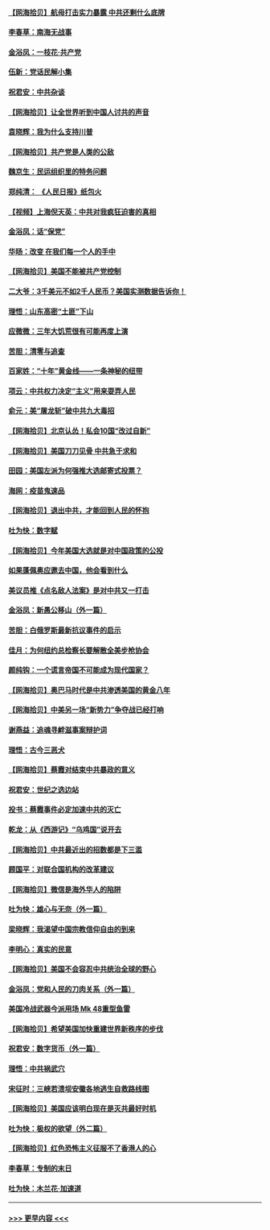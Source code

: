 #### [【网海拾贝】航母打击实力暴露 中共还剩什么底牌](../pages/nsc993/n12371825.md?t=09020051) 
#### [李春草：南海无战事](../pages/nsc993/n12371159.md?t=09020051) 
#### [金浴凤：一枝花·共产党](../pages/nsc993/n12368757.md?t=09020051) 
#### [伍新：党话民解小集](../pages/nsc993/n12366907.md?t=09020051) 
#### [祝君安：中共杂谈](../pages/nsc993/n12366076.md?t=09020051) 
#### [【网海拾贝】让全世界听到中国人讨共的声音](../pages/nsc993/n12365569.md?t=09020051) 
#### [袁晓辉：我为什么支持川普](../pages/nsc993/n12362670.md?t=09020051) 
#### [【网海拾贝】共产党是人类的公敌](../pages/nsc993/n12363182.md?t=09020051) 
#### [魏京生：民运组织里的特务问题](../pages/nsc993/n12363010.md?t=09020051) 
#### [郑纯清： 《人民日报》纸包火](../pages/nsc993/n12362706.md?t=09020051) 
#### [【视频】上海倪天英：中共对我疯狂迫害的真相](../pages/nsc993/n12356341.md?t=09020051) 
#### [金浴凤：话“保党”](../pages/nsc993/n12361867.md?t=09020051) 
#### [华旸：改变 在我们每一个人的手中](../pages/nsc993/n12361774.md?t=09020051) 
#### [【网海拾贝】美国不能被共产党控制](../pages/nsc993/n12360271.md?t=09020051) 
#### [二大爷：3千美元不如2千人民币？美国实测数据告诉你！](../pages/nsc993/n12358563.md?t=09020051) 
#### [理悟：山东高密“土匪”下山](../pages/nsc993/n12358535.md?t=09020051) 
#### [应微微：三年大饥荒很有可能再度上演](../pages/nsc993/n12358523.md?t=09020051) 
#### [苦胆：清零与追查](../pages/nsc993/n12358501.md?t=09020051) 
#### [百家姓：“十年”黄金线——一条神秘的纽带](../pages/nsc993/n12358319.md?t=09020051) 
#### [项云：中共权力决定“主义”用来耍弄人民](../pages/nsc993/n12358172.md?t=09020051) 
#### [俞元：美“屠龙斩”破中共九大毒招](../pages/nsc993/n12357822.md?t=09020051) 
#### [【网海拾贝】北京认怂！私会10国“改过自新”](../pages/nsc993/n12357784.md?t=09020051) 
#### [【网海拾贝】美国刀刀见骨 中共急于求和](../pages/nsc993/n12355511.md?t=09020051) 
#### [田园：美国左派为何强推大选邮寄式投票？](../pages/nsc993/n12352963.md?t=09020051) 
#### [海网：疫苗鬼速品](../pages/nsc993/n12354438.md?t=09020051) 
#### [【网海拾贝】退出中共，才能回到人民的怀抱](../pages/nsc993/n12352634.md?t=09020051) 
#### [吐为快：数字赋](../pages/nsc993/n12352317.md?t=09020051) 
#### [【网海拾贝】今年美国大选就是对中国政策的公投](../pages/nsc993/n12350973.md?t=09020051) 
#### [如果蓬佩奥应邀去中国，他会看到什么](../pages/nsc993/n12350945.md?t=09020051) 
#### [美议员推《点名敌人法案》是对中共又一打击](../pages/nsc993/n12350765.md?t=09020051) 
#### [金浴凤：新愚公移山（外一篇）](../pages/nsc993/n12350253.md?t=09020051) 
#### [苦胆：白俄罗斯最新抗议事件的启示](../pages/nsc993/n12349989.md?t=09020051) 
#### [佳月：为何纽约总检察长要解散全美步枪协会](../pages/nsc993/n12349939.md?t=09020051) 
#### [颜纯钩：一个谎言帝国不可能成为现代国家？](../pages/nsc993/n12349898.md?t=09020051) 
#### [【网海拾贝】奥巴马时代是中共渗透美国的黄金八年](../pages/nsc993/n12349284.md?t=09020051) 
#### [【网海拾贝】中美另一场“新势力”争夺战已经打响](../pages/nsc993/n12346998.md?t=09020051) 
#### [谢燕益：追魂寻衅滋事案辩护词](../pages/nsc993/n12346892.md?t=09020051) 
#### [理悟：古今三恶犬](../pages/nsc993/n12345190.md?t=09020051) 
#### [【网海拾贝】蔡霞对结束中共暴政的意义](../pages/nsc993/n12344263.md?t=09020051) 
#### [祝君安：世纪之选边站](../pages/nsc993/n12342382.md?t=09020051) 
#### [投书：蔡霞事件必定加速中共的灭亡](../pages/nsc993/n12341881.md?t=09020051) 
#### [乾龙：从《西游记》“乌鸡国”说开去](../pages/nsc993/n12341690.md?t=09020051) 
#### [【网海拾贝】中共最近出的招数都是下三滥](../pages/nsc993/n12341593.md?t=09020051) 
#### [顾国平：对联合国机构的改革建议](../pages/nsc993/n12339928.md?t=09020051) 
#### [【网海拾贝】微信是海外华人的陷阱](../pages/nsc993/n12338868.md?t=09020051) 
#### [吐为快：雄心与无奈（外一篇）](../pages/nsc993/n12338132.md?t=09020051) 
#### [梁晓辉：我渴望中国宗教信仰自由的到来](../pages/nsc993/n12336657.md?t=09020051) 
#### [李明心：真实的民意](../pages/nsc993/n12336089.md?t=09020051) 
#### [【网海拾贝】美国不会容忍中共统治全球的野心](../pages/nsc993/n12336063.md?t=09020051) 
#### [金浴凤：党和人民的刀肉关系（外一篇）](../pages/nsc993/n12335834.md?t=09020051) 
#### [美国冷战武器今派用场 Mk 48重型鱼雷](../pages/nsc993/n12335354.md?t=09020051) 
#### [【网海拾贝】希望美国加快重建世界新秩序的步伐](../pages/nsc993/n12334224.md?t=09020051) 
#### [祝君安：数字货币（外一篇）](../pages/nsc993/n12334186.md?t=09020051) 
#### [理悟：中共祸武穴](../pages/nsc993/n12333962.md?t=09020051) 
#### [宋征时：三峡若溃坝安徽各地逃生自救路线图](../pages/nsc993/n12332450.md?t=09020051) 
#### [【网海拾贝】美国应该明白现在是灭共最好时机](../pages/nsc993/n12332313.md?t=09020051) 
#### [吐为快：极权的欲望（外二篇）](../pages/nsc993/n12332089.md?t=09020051) 
#### [【网海拾贝】红色恐怖主义征服不了香港人的心](../pages/nsc993/n12329296.md?t=09020051) 
#### [李春草：专制的末日](../pages/nsc993/n12329079.md?t=09020051) 
#### [吐为快：木兰花‧加速道](../pages/nsc993/n12327366.md?t=09020051) 

----
#### [ >>> 更早内容 <<< ](../indexes/nsc993-earlier.md)
